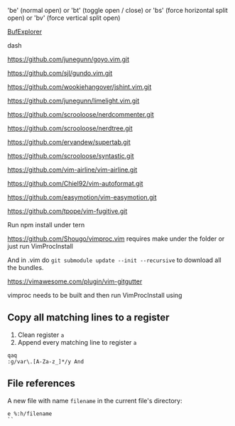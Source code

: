 'be' (normal open) or 'bt' (toggle open / close) or 'bs' (force horizontal split open) or 'bv' (force vertical split open)

[BufExplorer](https://github.com/jlanzarotta/bufexplorer)

dash

https://github.com/junegunn/goyo.vim.git

https://github.com/sjl/gundo.vim.git

https://github.com/wookiehangover/jshint.vim.git

https://github.com/junegunn/limelight.vim.git

https://github.com/scrooloose/nerdcommenter.git

https://github.com/scrooloose/nerdtree.git

https://github.com/ervandew/supertab.git

https://github.com/scrooloose/syntastic.git

https://github.com/vim-airline/vim-airline.git

https://github.com/Chiel92/vim-autoformat.git

https://github.com/easymotion/vim-easymotion.git

https://github.com/tpope/vim-fugitive.git

Run npm install under tern

https://github.com/Shougo/vimproc.vim
requires make under the folder or just run VimProcInstall

And in .vim do `git submodule update --init --recursive` to download all the bundles.

https://vimawesome.com/plugin/vim-gitgutter

vimproc needs to be built
and then run VimProcInstall
    using

## Copy all matching lines to a register
1. Clean register `a`
2. Append every matching line to register `a`
```
qaq
:g/var\.[A-Za-z_]*/y And
```

## File references
A new file with name `filename` in the current file's directory:
```
e %:h/filename
``
